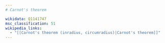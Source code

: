 ```yaml
---
# Carnot's theorem

wikidata: Q1141747
msc_classification: 51
wikipedia_links:
  - "[[Carnot's theorem (inradius, circumradius)|Carnot's theorem]]"
---
```

